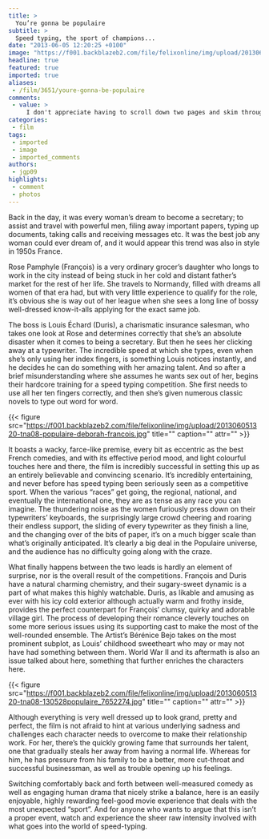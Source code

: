```yaml
---
title: >
  You’re gonna be populaire
subtitle: >
  Speed typing, the sport of champions...
date: "2013-06-05 12:20:25 +0100"
image: "https://f001.backblazeb2.com/file/felixonline/img/upload/201306051319-tna08-romain-duris-and-déborah-françois-in-populaire.jpg"
headline: true
featured: true
imported: true
aliases:
 - /film/3651/youre-gonna-be-populaire
comments:
 - value: >
     I don't appreciate having to scroll down two pages and skim through the text in order to find out what film the article is about!
categories:
 - film
tags:
 - imported
 - image
 - imported_comments
authors:
 - jgp09
highlights:
 - comment
 - photos
---
```


Back in the day, it was every woman’s dream to become a secretary; to assist and travel with powerful men, filing away important papers, typing up documents, taking calls and receiving messages etc. It was the best job any woman could ever dream of, and it would appear this trend was also in style in 1950s France.

Rose Pamphyle (François) is a very ordinary grocer’s daughter who longs to work in the city instead of being stuck in her cold and distant father’s market for the rest of her life. She travels to Normandy, filled with dreams all women of that era had, but with very little experience to qualify for the role, it’s obvious she is way out of her league when she sees a long line of bossy well-dressed know-it-alls applying for the exact same job.

The boss is Louis Échard (Duris), a charismatic insurance salesman, who takes one look at Rose and determines correctly that she’s an absolute disaster when it comes to being a secretary. But then he sees her clicking away at a typewriter. The incredible speed at which she types, even when she’s only using her index fingers, is something Louis notices instantly, and he decides he can do something with her amazing talent. And so after a brief misunderstanding where she assumes he wants sex out of her, begins their hardcore training for a speed typing competition. She first needs to use all her ten fingers correctly, and then she’s given numerous classic novels to type out word for word.

{{< figure src="https://f001.backblazeb2.com/file/felixonline/img/upload/201306051320-tna08-populaire-deborah-francois.jpg" title="" caption="" attr="" >}}

It boasts a wacky, farce-like premise, every bit as eccentric as the best French comedies, and with its effective period mood, and light colourful touches here and there, the film is incredibly successful in setting this up as an entirely believable and convincing scenario. It’s incredibly entertaining, and never before has speed typing been seriously seen as a competitive sport. When the various “races” get going, the regional, national, and eventually the international one, they are as tense as any race you can imagine. The thundering noise as the women furiously press down on their typewriters’ keyboards, the surprisingly large crowd cheering and roaring their endless support, the sliding of every typewriter as they finish a line, and the changing over of the bits of paper, it’s on a much bigger scale than what’s originally anticipated. It’s clearly a big deal in the Populaire universe, and the audience has no difficulty going along with the craze.

What finally happens between the two leads is hardly an element of surprise, nor is the overall result of the competitions. François and Duris have a natural charming chemistry, and their sugary-sweet dynamic is a part of what makes this highly watchable. Duris, as likable and amusing as ever with his icy cold exterior although actually warm and frothy inside, provides the perfect counterpart for François’ clumsy, quirky and adorable village girl. The process of developing their romance cleverly touches on some more serious issues using its supporting cast to make the most of the well-rounded ensemble. The Artist’s Bérénice Bejo takes on the most prominent subplot, as Louis’ childhood sweetheart who may or may not have had something between them. World War II and its aftermath is also an issue talked about here, something that further enriches the characters here.

{{< figure src="https://f001.backblazeb2.com/file/felixonline/img/upload/201306051320-tna08-130528populaire_7652274.jpg" title="" caption="" attr="" >}}

Although everything is very well dressed up to look grand, pretty and perfect, the film is not afraid to hint at various underlying sadness and challenges each character needs to overcome to make their relationship work. For her, there’s the quickly growing fame that surrounds her talent, one that gradually steals her away from having a normal life. Whereas for him, he has pressure from his family to be a better, more cut-throat and successful businessman, as well as trouble opening up his feelings.

Switching comfortably back and forth between well-measured comedy as well as engaging human drama that nicely strike a balance, here is an easily enjoyable, highly rewarding feel-good movie experience that deals with the most unexpected “sport”. And for anyone who wants to argue that this isn’t a proper event, watch and experience the sheer raw intensity involved with what goes into the world of speed-typing.
